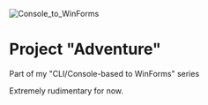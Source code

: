 ![Console_to_WinForms](https://img.shields.io/badge/Console➡️WinForms-WIP-00C853)

# Project "Adventure"

Part of my "CLI/Console-based to WinForms" series

Extremely rudimentary for now.
